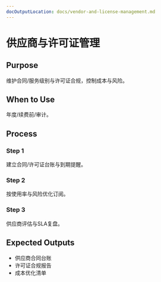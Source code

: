 ```yaml
---
docOutputLocation: docs/vendor-and-license-management.md
---
```


# 供应商与许可证管理

## Purpose

维护合同/服务级别与许可证合规，控制成本与风险。

## When to Use

年度/续费前/审计。

## Process

### Step 1

建立合同/许可证台账与到期提醒。

### Step 2

按使用率与风险优化订阅。

### Step 3

供应商评估与SLA复盘。

## Expected Outputs

- 供应商合同台账
- 许可证合规报告
- 成本优化清单

